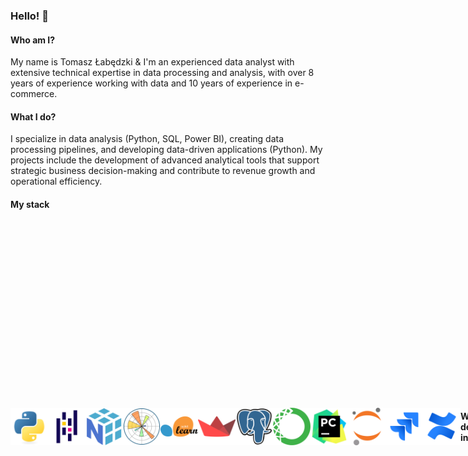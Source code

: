 ### Hello! 👋

#### Who am I?
My name is Tomasz Łabędzki & I'm an experienced data analyst with extensive technical expertise in data processing and analysis, with over 8 years of experience working with data and 10 years of experience in e-commerce.

#### What I do?
I specialize in data analysis (Python, SQL, Power BI), creating data processing pipelines, and developing data-driven applications (Python). My projects include the development of advanced analytical tools that support strategic business decision-making and contribute to revenue growth and operational efficiency.

#### My stack

<div style="display: flex; justify-content: space-around; align-items: center;">
  <tr>
    <td style="border: none;"><img src="./img/python.png" width="60"></td>
    <td style="border: none;"><img src="./img/pandas.png" width="60"></td>
    <td style="border: none;"><img src="./img/numpy.png" width="60"></td>
    <td style="border: none;"><img src="./img/matplotlib.png" width="60"></td>
    <td style="border: none;"><img src="./img/scikit-learn.png" width="60"></td>
    <td style="border: none;"><img src="./img/streamlit.png" width="60"></td>
    <td style="border: none;"><img src="./img/postgresql.png" width="60"></td>
    <td style="border: none;"><img src="./img/anaconda.png" width="60"></td>
    <td style="border: none;"><img src="./img/pycharm.png" width="60"></td>
    <td style="border: none;"><img src="./img/jupyter.png" width="60"></td>
    <td style="border: none;"><img src="./img/jira.png" width="60"></td>
    <td style="border: none;"><img src="./img/confluence.png" width="60"></td>
  </tr>
</table>

#### What am I developing in?
I'm currently intensively expanding my knowledge in the field of Data Science, focusing on Machine Learning and the application of artificial intelligence models in business. I'm pursuing postgraduate studies in `Data Science - advanced data analysis` at the Wroclaw University of Economics, which primarily emphasize machine learning using Python, mathematics, and statistics.

In 2025, I will gradually develop my Data Science portfolio here so stay tuned! 😊

#### What am I passionate about?
For many years, I have been passionate about data analysis, and it is undoubtedly one of my greatest interests. In my free time, I create minimalist landscape photography during trips to some of the most beautiful places on our planet.
